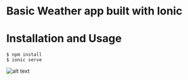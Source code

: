 # Basic Weather app built with Ionic

# Installation and Usage

```
$ npm install
$ ionic serve
```

![alt text](https://i.imgur.com/K4vtBbnl.png "Weather app")
